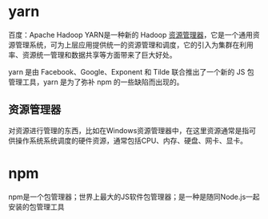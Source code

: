 # yarn

百度：Apache Hadoop YARN是一种新的 Hadoop [资源管理器](https://baike.baidu.com/item/资源管理器/1951545)，它是一个通用资源管理系统，可为上层应用提供统一的资源管理和调度，它的引入为集群在利用率、资源统一管理和数据共享等方面带来了巨大好处。

yarn 是由 Facebook、Google、Exponent 和 Tilde 联合推出了一个新的 JS 包管理工具，yarn 是为了弥补 npm 的一些缺陷而出现的。

## 资源管理器

对资源进行管理的东西，比如在Windows资源管理器中，在这里资源通常是指可供操作系统系统调度的硬件资源，通常包括CPU、内存、硬盘、网卡、显卡。

# npm

npm是一个包管理器；世界上最大的JS软件包管理器；是一种是随同Node.js一起安装的包管理工具

